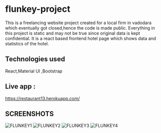 # flunkey-project
This is a freelancing website project created for a local firm in vadodara which eventually got closed,hence the code is made public.
Everything in this project is static and may not be true since original data is kept confidential.
It is a react based frontend hotel page which shows data and statistics of the hotel.
## Technologies used
React,Material UI ,Bootstrap

## Live app :
https://restaurant13.herokuapp.com/

## SCREENSHOTS
![FLUNKEY1](https://user-images.githubusercontent.com/62961083/113190806-64d0c100-927a-11eb-8e35-ffde8a22882b.png)
![FLUNKEY2](https://user-images.githubusercontent.com/62961083/113190820-67cbb180-927a-11eb-9458-bd367fcc9acc.png)
![FLUNKEY3](https://user-images.githubusercontent.com/62961083/113190824-68fcde80-927a-11eb-96e8-94fb9a3b9e82.png)
![FLUNKEY4](https://user-images.githubusercontent.com/62961083/113190830-6ac6a200-927a-11eb-907c-832fcbca5201.png)
